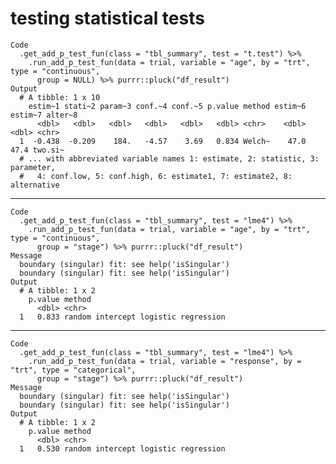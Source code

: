 # testing statistical tests

    Code
      .get_add_p_test_fun(class = "tbl_summary", test = "t.test") %>%
        .run_add_p_test_fun(data = trial, variable = "age", by = "trt", type = "continuous",
          group = NULL) %>% purrr::pluck("df_result")
    Output
      # A tibble: 1 x 10
        estim~1 stati~2 param~3 conf.~4 conf.~5 p.value method estim~6 estim~7 alter~8
          <dbl>   <dbl>   <dbl>   <dbl>   <dbl>   <dbl> <chr>    <dbl>   <dbl> <chr>  
      1  -0.438  -0.209    184.   -4.57    3.69   0.834 Welch~    47.0    47.4 two.si~
      # ... with abbreviated variable names 1: estimate, 2: statistic, 3: parameter,
      #   4: conf.low, 5: conf.high, 6: estimate1, 7: estimate2, 8: alternative

---

    Code
      .get_add_p_test_fun(class = "tbl_summary", test = "lme4") %>%
        .run_add_p_test_fun(data = trial, variable = "age", by = "trt", type = "continuous",
          group = "stage") %>% purrr::pluck("df_result")
    Message
      boundary (singular) fit: see help('isSingular')
      boundary (singular) fit: see help('isSingular')
    Output
      # A tibble: 1 x 2
        p.value method                              
          <dbl> <chr>                               
      1   0.833 random intercept logistic regression

---

    Code
      .get_add_p_test_fun(class = "tbl_summary", test = "lme4") %>%
        .run_add_p_test_fun(data = trial, variable = "response", by = "trt", type = "categorical",
          group = "stage") %>% purrr::pluck("df_result")
    Message
      boundary (singular) fit: see help('isSingular')
      boundary (singular) fit: see help('isSingular')
    Output
      # A tibble: 1 x 2
        p.value method                              
          <dbl> <chr>                               
      1   0.530 random intercept logistic regression

